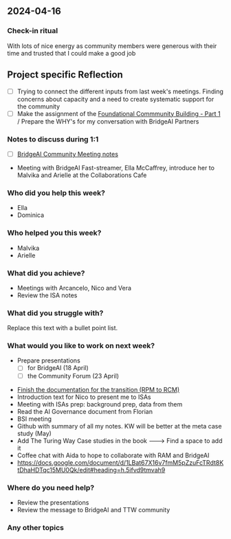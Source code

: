 ## 2024-04-16

### Check-in ritual
With lots of nice energy as community members were generous with their time and trusted that I could make a good job

## Project specific Reflection
- [ ] Trying to connect the different inputs from last week's meetings. Finding concerns about capacity and a need to create systematic support for the community
- [ ] Make the assignment of the [Foundational Commmunity Building - Part 1](https://malvikasharan.github.io/community-building-foundational-training/community-narrative.html) / Prepare the WHY's for my conversation with BridgeAI Partners

### Notes to discuss during 1:1
- [ ] [BridgeAI Community Meeting notes](https://hackmd.io/livifc8ISFOrPtua4Pia2Q?both)
- Meeting with BridgeAI Fast-streamer, Ella McCaffrey, introduce her to Malvika and Arielle at the Collaborations Cafe

### Who did you help this week?
- Ella
- Dominica

### Who helped you this week?
* Malvika 
* Arielle

### What did you achieve?
* Meetings with Arcancelo, Nico and Vera
* Review the ISA notes

### What did you struggle with?
Replace this text with a bullet point list.

### What would you like to work on next week?
- Prepare presentations
    - [ ] for BridgeAI (18 April) 
    - [ ] the Community Forum (23 April) 
* [Finish the documentation for the transition (RPM to RCM)](https://hackmd.io/M-DXcHVnTB6sX0euTGUCkw)
* Introduction text for Nico to present me to ISAs
* Meeting with ISAs prep: background prep, data from them
* Read the AI Governance document from Florian
* BSI meeting
* Github with summary of all my notes. KW will be better at the meta case study (May)
* Add The Turing Way Case studies in the book ---> Find a space to add it
* Coffee chat with Aida to hope to collaborate with RAM and BridgeAI
* https://docs.google.com/document/d/1LBat67X16v7fmM5pZzuFcTRdt8KtDhaHDTqc15MU0Qk/edit#heading=h.5ifvd9tmvah9


### Where do you need help?
* Review the presentations
* Review the message to BridgeAI and TTW community

### Any other topics
